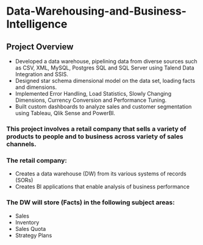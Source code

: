 # Data-Warehousing-and-Business-Intelligence

## Project Overview
*	Developed a data warehouse, pipelining data from diverse sources such as CSV, XML, MySQL, Postgres SQL and SQL Server using Talend Data Integration and SSIS. 
*	Designed star schema dimensional model on the data set, loading facts and dimensions. 
*	Implemented Error Handling, Load Statistics, Slowly Changing Dimensions, Currency Conversion and Performance Tuning. 
*	Built custom dashboards to analyze sales and customer segmentation using Tableau, Qlik Sense and PowerBI.


### This project involves a retail company that sells a variety of products to people and to business across variety of sales channels. 
### The retail company: 
* Creates a data warehouse (DW) from its various systems of records (SORs)
* Creates BI applications that enable analysis of business performance 

### The DW will store (Facts) in the following subject areas: 

* Sales 
* Inventory 
* Sales Quota
* Strategy Plans 
